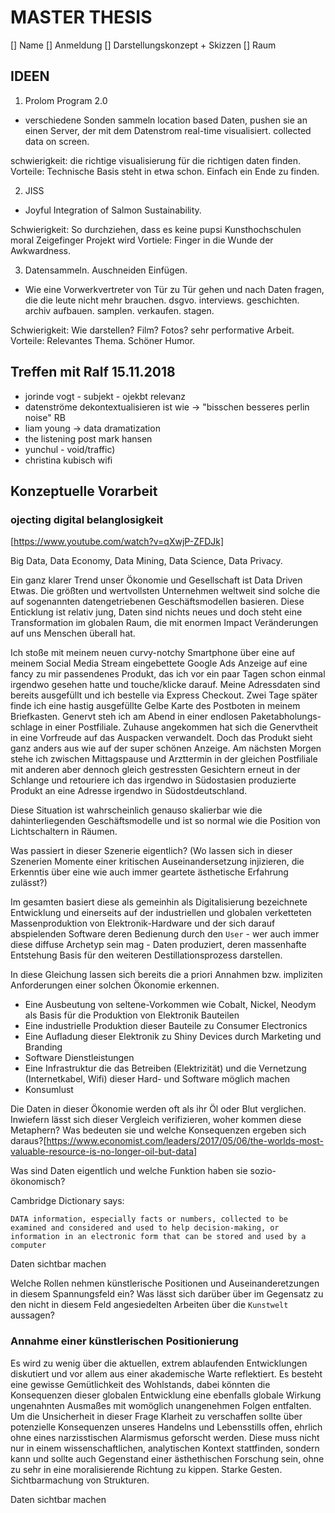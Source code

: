 # MASTER THESIS

[] Name
[] Anmeldung
[] Darstellungskonzept + Skizzen
[] Raum

## IDEEN

1. Prolom Program 2.0

* verschiedene Sonden sammeln location based Daten, pushen sie an einen Server, der mit dem Datenstrom real-time
visualisiert. collected data on screen.

schwierigkeit: die richtige visualisierung für die richtigen daten finden.
Vorteile: Technische Basis steht in etwa schon. Einfach ein Ende zu finden.

2. JISS

* Joyful Integration of Salmon Sustainability.

Schwierigkeit: So durchziehen, dass es keine pupsi Kunsthochschulen moral Zeigefinger Projekt wird
Vortiele: Finger in die Wunde der Awkwardness.

3. Datensammeln. Auschneiden Einfügen.

* Wie eine Vorwerkvertreter von Tür zu Tür gehen und nach Daten fragen, die die leute nicht mehr brauchen. dsgvo.
interviews. geschichten. archiv aufbauen. samplen. verkaufen. stagen.

Schwierigkeit: Wie darstellen? Film? Fotos? sehr performative Arbeit.
Vorteile: Relevantes Thema. Schöner Humor.

## Treffen mit Ralf 15.11.2018

* jorinde vogt - subjekt - ojekbt relevanz
* datenströme dekontextualisieren ist wie -> "bisschen besseres perlin noise" RB
* liam young -> data dramatization
* the listening post mark hansen
* yunchul - void/traffic)
* christina kubisch wifi

## Konzeptuelle Vorarbeit

### ojecting digital belanglosigkeit

[https://www.youtube.com/watch?v=qXwjP-ZFDJk]

Big Data, Data Economy, Data Mining, Data Science, Data Privacy.

Ein ganz klarer Trend unser Ökonomie und Gesellschaft ist Data Driven Etwas. Die größten und wertvollsten Unternehmen
weltweit sind solche die auf sogenannten datengetriebenen Geschäftsmodellen basieren. Diese Enticklung ist relativ
jung, Daten sind nichts neues und doch steht eine Transformation im globalen Raum, die mit enormen Impact Veränderungen
auf uns Menschen überall hat.

Ich stoße mit meinem neuen curvy-notchy Smartphone über eine auf meinem Social Media Stream eingebettete Google Ads
Anzeige auf eine fancy zu mir passendenes Produkt, das ich vor ein paar Tagen schon einmal irgendwo gesehen hatte und
touche/klicke darauf. Meine Adressdaten sind bereits ausgefüllt und ich bestelle via Express Checkout. Zwei Tage später
finde ich eine hastig ausgefüllte Gelbe Karte des Postboten in meinem Briefkasten. Genervt steh ich am Abend in einer
endlosen Paketabholungs-schlage in einer Postfiliale. Zuhause angekommen hat sich die Genervtheit in eine Vorfreude auf
das Auspacken verwandelt. Doch das Produkt sieht ganz anders aus wie auf der super schönen Anzeige. Am nächsten Morgen
stehe ich zwischen Mittagspause und Arzttermin in der gleichen Postfiliale mit anderen aber dennoch gleich gestressten
Gesichtern erneut in der Schlange und retouriere ich das irgendwo in Südostasien produzierte Produkt an eine Adresse
irgendwo in Südostdeutschland.

Diese Situation ist wahrscheinlich genauso skalierbar wie die dahinterliegenden Geschäftsmodelle und ist so normal wie
die Position von Lichtschaltern in Räumen.

Was passiert in dieser Szenerie eigentlich? (Wo lassen sich in dieser Szenerien Momente einer kritischen
Auseinandersetzung injizieren, die Erkenntis über eine wie auch immer geartete ästhetische Erfahrung zulässt?)

Im gesamten basiert diese als gemeinhin als Digitalisierung bezeichnete Entwicklung und einerseits auf der
industriellen und globalen verketteten Massenproduktion von Elektronik-Hardware und der sich darauf abspielenden
Software deren Bedienung durch den `` User `` - wer auch immer diese diffuse Archetyp sein mag - Daten produziert,
deren massenhafte Entstehung Basis für den weiteren Destillationsprozess darstellen.

In diese Gleichung lassen sich bereits die a priori Annahmen bzw. impliziten Anforderungen einer solchen Ökonomie
erkennen.

* Eine Ausbeutung von seltene-Vorkommen wie Cobalt, Nickel, Neodym als Basis für die Produktion von Elektronik
Bauteilen
* Eine industrielle Produktion dieser Bauteile zu Consumer Electronics
* Eine Aufladung dieser Elektronik zu Shiny Devices durch Marketing und Branding
* Software Dienstleistungen
* Eine Infrastruktur die das Betreiben (Elektrizität) und die Vernetzung (Internetkabel, Wifi) dieser Hard- und
Software möglich machen
* Konsumlust

Die Daten in dieser Ökonomie werden oft als ihr Öl oder Blut verglichen. Inwiefern lässt sich dieser Vergleich
verifizieren, woher kommen diese Metaphern? Was bedeuten sie und welche Konsequenzen ergeben sich
daraus?[https://www.economist.com/leaders/2017/05/06/the-worlds-most-valuable-resource-is-no-longer-oil-but-data]

Was sind Daten eigentlich und welche Funktion haben sie sozio-ökonomisch?

Cambridge Dictionary says:

``DATA information, especially facts or numbers, collected to be examined and considered and used to help
decision-making, or information in an electronic form that can be stored and used by a computer``

Daten sichtbar machen

Welche Rollen nehmen künstlerische Positionen und Auseinanderetzungen in diesem Spannungsfeld ein? Was lässt sich
darüber über im Gegensatz zu den nicht in diesem Feld angesiedelten Arbeiten über die ``Kunstwelt`` aussagen?

### Annahme einer künstlerischen Positionierung

Es wird zu wenig über die aktuellen, extrem ablaufenden Entwicklungen diskutiert und vor allem aus einer akademische
Warte reflektiert. Es besteht eine gewisse Gemütlichkeit des Wohlstands, dabei könnten die Konsequenzen dieser globalen
Entwicklung eine ebenfalls globale Wirkung ungenahnten Ausmaßes mit womöglich unangenehmen Folgen entfalten. Um die
Unsicherheit in dieser Frage Klarheit zu verschaffen sollte über potenzielle Konsequenzen unseres Handelns und
Lebensstills offen, ehrlich ohne eines narzisstischen Alarmismus geforscht werden. Diese muss nicht nur in einem
wissenschaftlichen, analytischen Kontext stattfinden, sondern kann und sollte auch Gegenstand einer ästhethischen
Forschung sein, ohne zu sehr in eine moralisierende Richtung zu kippen. Starke Gesten. Sichtbarmachung von Strukturen.

Daten sichtbar machen